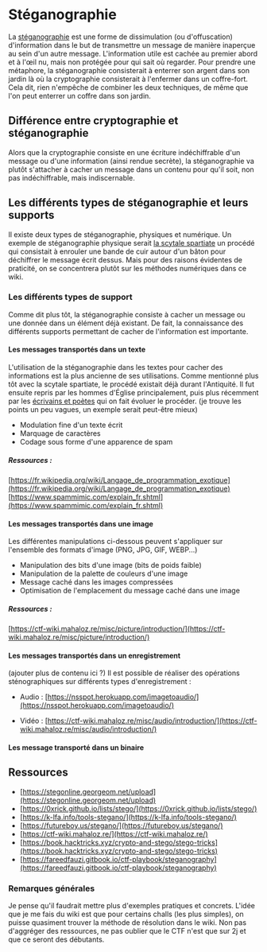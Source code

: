 # Stéganographie

La [stéganographie](https://fr.wikipedia.org/wiki/Stéganographie) est une forme de dissimulation (ou d'offuscation) d'information dans le but de transmettre un message de manière inaperçue au sein d'un autre message. L'information utile est cachée au premier abord et à l'œil nu, mais non protégée pour qui sait où regarder.
Pour prendre une métaphore, la stéganographie consisterait à enterrer son argent dans son jardin là où la cryptographie consisterait à l'enfermer dans un coffre-fort. Cela dit, rien n'empêche de combiner les deux techniques, de même que l'on peut enterrer un coffre dans son jardin.

## Différence entre cryptographie et stéganographie

Alors que la cryptographie consiste en une écriture indéchiffrable d'un message ou d'une information (ainsi rendue secrète), la stéganographie va plutôt s'attacher à cacher un message dans un contenu pour qu'il soit, non pas indéchiffrable, mais indiscernable.

## Les différents types de stéganographie et leurs supports

Il existe deux types de stéganographie, physiques et numérique.
Un exemple de stéganographie physique serait [la scytale spartiate](https://www.apprendre-en-ligne.net/crypto/transpo/scytale.html) un procédé qui consistait à enrouler une bande de cuir autour d'un bâton pour déchiffrer le message écrit dessus.
Mais pour des raisons évidentes de praticité, on se concentrera plutôt sur les méthodes numériques dans ce wiki.

### Les différents types de support
Comme dit plus tôt, la stéganographie consiste à cacher un message ou une donnée dans un élément déjà existant.
De fait, la connaissance des différents supports permettant de cacher de l'information est importante.

#### Les messages transportés dans un texte
L'utilisation de la stéganographie dans les textes pour cacher des informations est la plus ancienne de ses utilisations.
Comme mentionné plus tôt avec la scytale spartiate, le procédé existait déjà durant l'Antiquité.
Il fut ensuite repris par les hommes d'Église principalement, puis plus récemment par les [écrivains et poètes](https://www.monde-fantasy.com/les-messages-codes-la-steganographie/) qui on fait évoluer le procéder.
(je trouve les points un peu vagues, un exemple serait peut-être mieux)
- Modulation fine d'un texte écrit
- Marquage de caractères
- Codage sous forme d'une apparence de spam

##### Ressources :
[https://fr.wikipedia.org/wiki/Langage_de_programmation_exotique](https://fr.wikipedia.org/wiki/Langage_de_programmation_exotique)
[https://www.spammimic.com/explain_fr.shtml](https://www.spammimic.com/explain_fr.shtml)

#### Les messages transportés dans une image
Les différentes manipulations ci-dessous peuvent s'appliquer sur l'ensemble des formats d'image (PNG, JPG, GIF, WEBP...)
- Manipulation des bits d'une image (bits de poids faible)
- Manipulation de la palette de couleurs d'une image
- Message caché dans les images compressées
- Optimisation de l'emplacement du message caché dans une image

##### Ressources :
[https://ctf-wiki.mahaloz.re/misc/picture/introduction/](https://ctf-wiki.mahaloz.re/misc/picture/introduction/)

#### Les messages transportés dans un enregistrement
(ajouter plus de contenu ici ?)
Il est possible de réaliser des opérations sténographiques sur différents types d'enregistrement :
- Audio : [https://nsspot.herokuapp.com/imagetoaudio/](https://nsspot.herokuapp.com/imagetoaudio/)

- Vidéo : [https://ctf-wiki.mahaloz.re/misc/audio/introduction/](https://ctf-wiki.mahaloz.re/misc/audio/introduction/)

#### Les message transporté dans un binaire

## Ressources

- [https://stegonline.georgeom.net/upload](https://stegonline.georgeom.net/upload)
- [https://0xrick.github.io/lists/stego/](https://0xrick.github.io/lists/stego/)
- [https://k-lfa.info/tools-stegano/](https://k-lfa.info/tools-stegano/)
- [https://futureboy.us/stegano/](https://futureboy.us/stegano/)
- [https://ctf-wiki.mahaloz.re/](https://ctf-wiki.mahaloz.re/)
- [https://book.hacktricks.xyz/crypto-and-stego/stego-tricks](https://book.hacktricks.xyz/crypto-and-stego/stego-tricks)
- [https://fareedfauzi.gitbook.io/ctf-playbook/steganography](https://fareedfauzi.gitbook.io/ctf-playbook/steganography)

### Remarques générales

Je pense qu'il faudrait mettre plus d'exemples pratiques et concrets. L'idée que je me fais du wiki est que pour certains challs (les plus simples), on puisse quasiment trouver la méthode de résolution dans le wiki. Non pas d'aggréger des ressources, ne pas oublier que le CTF n'est que sur 2j et que ce seront des débutants.
